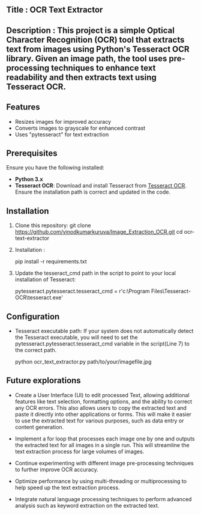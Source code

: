 ## Title : OCR Text Extractor

## Description : This project is a simple Optical Character Recognition (OCR) tool that extracts text from images using Python's Tesseract OCR library. Given an image path, the tool uses pre-processing techniques to enhance text readability and then extracts text using Tesseract OCR.

## Features

- Resizes images for improved accuracy
- Converts images to grayscale for enhanced contrast
- Uses "pytesseract" for text extraction

 ## Prerequisites

Ensure you have the following installed:

- **Python 3.x**
- **Tesseract OCR**: Download and install Tesseract from [Tesseract OCR](https://github.com/tesseract-ocr/tesseract). Ensure the installation path is correct and updated in the code.

## Installation

1. Clone this repository:
     git clone https://github.com/vinodkumarkuruva/Image_Extraction_OCR.git
     cd ocr-text-extractor

2. Installation :

   pip install -r requirements.txt

3. Update the tesseract_cmd path in the script to point to your local installation of Tesseract:

     pytesseract.pytesseract.tesseract_cmd = r'c:\Program Files\Tesseract-OCR\tesseract.exe'

## Configuration

- Tesseract executable path: If your system does not automatically detect the Tesseract executable, you will need to set the pytesseract.pytesseract.tesseract_cmd variable in the script(Line 7) to the correct path.

    python ocr_text_extractor.py path/to/your/imagefile.jpg

## Future explorations

- Create a User Interface (UI) to edit processed Text, allowing additional features like text selection, formatting options, and the ability to correct any OCR errors. This also allows users to copy the extracted text and paste it directly into other applications or forms. This will make it easier to use the extracted text for various purposes, such as data entry or content generation.

- Implement a for loop that processes each image one by one and outputs the extracted text for all images in a single run. This will streamline the text extraction process for large volumes of images.

- Continue experimenting with different image pre-processing techniques to further improve OCR accuracy.

- Optimize performance by using multi-threading or multiprocessing to help speed up the text extraction process.

- Integrate natural language processing techniques to perform advanced analysis such as keyword extraction on the extracted text.

